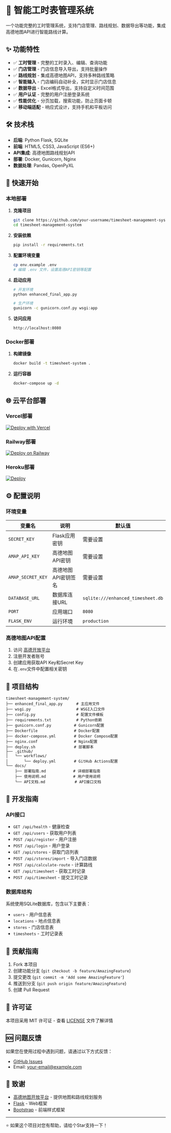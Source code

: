# 🚀 智能工时表管理系统

一个功能完整的工时管理系统，支持门店管理、路线规划、数据导出等功能，集成高德地图API进行智能路线计算。

## ✨ 功能特性

- ✅ **工时管理** - 完整的工时录入、编辑、查询功能
- ✅ **门店管理** - 门店信息导入导出，支持批量操作
- ✅ **路线规划** - 集成高德地图API，支持多种路线策略
- ✅ **智能输入** - 门店编码自动补全，实时显示门店信息
- ✅ **数据导出** - Excel格式导出，支持自定义时间范围
- ✅ **用户认证** - 完整的用户注册登录系统
- ✅ **性能优化** - 分页加载，搜索功能，防止页面卡顿
- ✅ **移动端适配** - 响应式设计，支持手机和平板访问

## 🛠️ 技术栈

- **后端**: Python Flask, SQLite
- **前端**: HTML5, CSS3, JavaScript (ES6+)
- **API集成**: 高德地图路线规划API
- **部署**: Docker, Gunicorn, Nginx
- **数据处理**: Pandas, OpenPyXL

## 🚀 快速开始

### 本地部署

1. **克隆项目**
   ```bash
   git clone https://github.com/your-username/timesheet-management-system.git
   cd timesheet-management-system
   ```

2. **安装依赖**
   ```bash
   pip install -r requirements.txt
   ```

3. **配置环境变量**
   ```bash
   cp env.example .env
   # 编辑 .env 文件，设置高德API密钥等配置
   ```

4. **启动应用**
   ```bash
   # 开发环境
   python enhanced_final_app.py
   
   # 生产环境
   gunicorn -c gunicorn.conf.py wsgi:app
   ```

5. **访问应用**
   ```
   http://localhost:8080
   ```

### Docker部署

1. **构建镜像**
   ```bash
   docker build -t timesheet-system .
   ```

2. **运行容器**
   ```bash
   docker-compose up -d
   ```

## 🌐 云平台部署

### Vercel部署
[![Deploy with Vercel](https://vercel.com/button)](https://vercel.com/new/clone?repository-url=https://github.com/your-username/timesheet-management-system)

### Railway部署
[![Deploy on Railway](https://railway.app/button.svg)](https://railway.app/new/template/your-template)

### Heroku部署
[![Deploy](https://www.herokucdn.com/deploy/button.svg)](https://heroku.com/deploy?template=https://github.com/your-username/timesheet-management-system)

## ⚙️ 配置说明

### 环境变量

| 变量名 | 说明 | 默认值 |
|--------|------|---------|
| `SECRET_KEY` | Flask应用密钥 | 需要设置 |
| `AMAP_API_KEY` | 高德地图API密钥 | 需要设置 |
| `AMAP_SECRET_KEY` | 高德地图API密钥签名 | 需要设置 |
| `DATABASE_URL` | 数据库连接URL | `sqlite:///enhanced_timesheet.db` |
| `PORT` | 应用端口 | `8080` |
| `FLASK_ENV` | 运行环境 | `production` |

### 高德地图API配置

1. 访问 [高德开放平台](https://lbs.amap.com/)
2. 注册开发者账号
3. 创建应用获取API Key和Secret Key
4. 在`.env`文件中配置相关密钥

## 📁 项目结构

```
timesheet-management-system/
├── enhanced_final_app.py      # 主应用文件
├── wsgi.py                    # WSGI入口文件
├── config.py                  # 配置文件模板
├── requirements.txt           # Python依赖
├── gunicorn.conf.py          # Gunicorn配置
├── Dockerfile                # Docker配置
├── docker-compose.yml        # Docker Compose配置
├── nginx.conf                # Nginx配置
├── deploy.sh                 # 部署脚本
├── .github/
│   └── workflows/
│       └── deploy.yml        # GitHub Actions配置
└── docs/
    ├── 部署指南.md            # 详细部署指南
    ├── 使用说明.md            # 用户使用说明
    └── API文档.md             # API接口文档
```

## 🔧 开发指南

### API接口

- `GET /api/health` - 健康检查
- `GET /api/users` - 获取用户列表
- `POST /api/register` - 用户注册
- `POST /api/login` - 用户登录
- `GET /api/stores` - 获取门店列表
- `POST /api/stores/import` - 导入门店数据
- `POST /api/calculate-route` - 计算路线
- `GET /api/timesheet` - 获取工时记录
- `POST /api/timesheet` - 提交工时记录

### 数据库结构

系统使用SQLite数据库，包含以下主要表：
- `users` - 用户信息表
- `locations` - 地点信息表
- `stores` - 门店信息表
- `timesheets` - 工时记录表

## 🤝 贡献指南

1. Fork 本项目
2. 创建功能分支 (`git checkout -b feature/AmazingFeature`)
3. 提交更改 (`git commit -m 'Add some AmazingFeature'`)
4. 推送到分支 (`git push origin feature/AmazingFeature`)
5. 创建 Pull Request

## 📄 许可证

本项目采用 MIT 许可证 - 查看 [LICENSE](LICENSE) 文件了解详情

## 🆘 问题反馈

如果您在使用过程中遇到问题，请通过以下方式反馈：

- [GitHub Issues](https://github.com/your-username/timesheet-management-system/issues)
- Email: your-email@example.com

## 🙏 致谢

- [高德地图开放平台](https://lbs.amap.com/) - 提供地图和路线规划服务
- [Flask](https://flask.palletsprojects.com/) - Web框架
- [Bootstrap](https://getbootstrap.com/) - 前端样式框架

---

⭐ 如果这个项目对您有帮助，请给个Star支持一下！